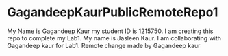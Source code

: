 # GagandeepKaurPublicRemoteRepo1
My Name is Gagandeep Kaur my student ID is 1215750. I am creating this repo to complete my Lab1. 
My name is Jasleen Kaur. I am collaborating with Gagandeep kaur for Lab1.
Remote change made by Gagandeep kaur
